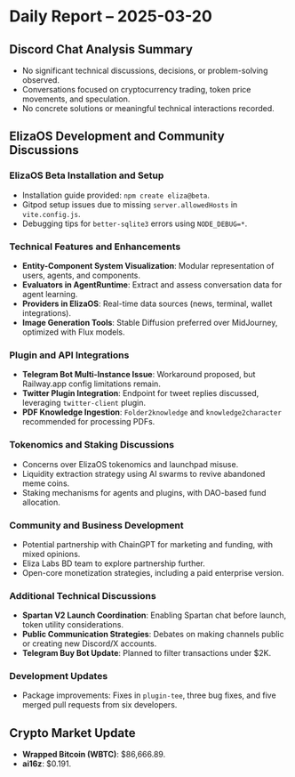 # Daily Report – 2025-03-20

## Discord Chat Analysis Summary
- No significant technical discussions, decisions, or problem-solving observed.
- Conversations focused on cryptocurrency trading, token price movements, and speculation.
- No concrete solutions or meaningful technical interactions recorded.

## ElizaOS Development and Community Discussions

### ElizaOS Beta Installation and Setup
- Installation guide provided: `npm create eliza@beta`.
- Gitpod setup issues due to missing `server.allowedHosts` in `vite.config.js`.
- Debugging tips for `better-sqlite3` errors using `NODE_DEBUG=*`.

### Technical Features and Enhancements
- **Entity-Component System Visualization**: Modular representation of users, agents, and components.
- **Evaluators in AgentRuntime**: Extract and assess conversation data for agent learning.
- **Providers in ElizaOS**: Real-time data sources (news, terminal, wallet integrations).
- **Image Generation Tools**: Stable Diffusion preferred over MidJourney, optimized with Flux models.

### Plugin and API Integrations
- **Telegram Bot Multi-Instance Issue**: Workaround proposed, but Railway.app config limitations remain.
- **Twitter Plugin Integration**: Endpoint for tweet replies discussed, leveraging `twitter-client` plugin.
- **PDF Knowledge Ingestion**: `Folder2knowledge` and `knowledge2character` recommended for processing PDFs.

### Tokenomics and Staking Discussions
- Concerns over ElizaOS tokenomics and launchpad misuse.
- Liquidity extraction strategy using AI swarms to revive abandoned meme coins.
- Staking mechanisms for agents and plugins, with DAO-based fund allocation.

### Community and Business Development
- Potential partnership with ChainGPT for marketing and funding, with mixed opinions.
- Eliza Labs BD team to explore partnership further.
- Open-core monetization strategies, including a paid enterprise version.

### Additional Technical Discussions
- **Spartan V2 Launch Coordination**: Enabling Spartan chat before launch, token utility considerations.
- **Public Communication Strategies**: Debates on making channels public or creating new Discord/X accounts.
- **Telegram Buy Bot Update**: Planned to filter transactions under $2K.

### Development Updates
- Package improvements: Fixes in `plugin-tee`, three bug fixes, and five merged pull requests from six developers.

## Crypto Market Update
- **Wrapped Bitcoin (WBTC)**: $86,666.89.
- **ai16z**: $0.191.
